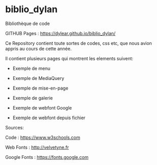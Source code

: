 # biblio_dylan
 Bibliothèque de code
 
 GITHUB Pages : https://dylear.github.io/biblio_dylan/

Ce Repository contient toute sortes de codes, css etc, que nous avion appris au cours de cette année.

Il contient plusieurs pages qui montrent les elements suivent:

- Exemple de menu

- Exemple de MediaQuery

- Exemple de mise-en-page

- Exemple de galerie

- Exemple de webfont Google

- Exemple de webfont depuis fichier

Sources:

Code : https://www.w3schools.com

Web Fonts : http://velvetyne.fr

Google Fonts : https://fonts.google.com
